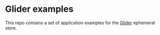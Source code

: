 # Glider examples

This repo contains a set of application examples for the [Glider](https://github.com/CLOUDLAB-URV/glider-store) ephemeral store.
